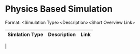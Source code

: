 # Physics Based Simulation
Format: \<Simulation Type>\<Description>\<Short Overview Link>

| Simlation Type | Description  | Link  |
| -------------  |--------------| ------|
|
